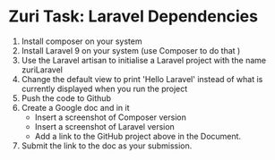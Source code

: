 # Zuri Task: Laravel Dependencies

1. Install composer on your system
2. Install Laravel 9 on your system (use Composer to do that )
3. Use the Laravel artisan to initialise a Laravel project with the name zuriLaravel
4. Change the default view to print 'Hello Laravel'  instead of what is currently displayed when you run the project 
5. Push the code to Github
6. Create a Google doc and in it
    * Insert a screenshot of Composer version 
    * Insert a screenshot of Laravel version 
    * Add a link to the GitHub project above in the Document. 
7. Submit the link to the doc as your submission.
